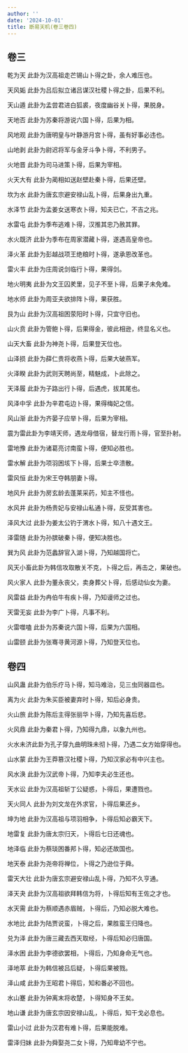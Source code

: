 ```yaml
---
author: ''
date: '2024-10-01'
title: 断易天机(卷三卷四)
---
```


## 卷三

乾为天 此卦为汉高祖走芒锡山卜得之卦，余人难压也。

天风姤 此卦为吕后拟立诸吕谋汉社稷卜得之卦，后果不利。

天山遁 此卦为孟尝君进白狐裘，夜度幽谷关卜得，果脱身。

天地否 此卦为苏秦将游说六国卜得，后果为相。

风地观 此卦为唐明皇与叶静游月宫卜得，虽有好事必违也。

山地剥 此卦为尉迟将军与金牙斗争卜得，不利男子。

火地晋 此卦为司马进策卜得，后果为宰相。

火天大有 此卦为蔺相如送赵壁赴秦卜得，后果还壁。

坎为水 此卦为唐玄宗避安禄山乱卜得，后果身出九重。

水泽节 此卦为孟姜女送寒衣卜得，知夫已亡，不吉之兆。

水雷屯 此卦为季布逃难卜得，汉推其忠乃赦其罪。

水火既济 此卦为季布在周家潜藏卜得，遂遇高皇帝也。

泽火革 此卦为彭越战项王绝粮时卜得，遂承恩改革也。

雷火丰 此卦为庄周说剑临行卜得，果得剑。

地火明夷 此卦为文王囚羑里，见子不至卜得，后果子未免难。

地水师 此卦为周亚夫欲排阵卜得，果获胜。

艮为山 此卦为汉高祖困荥阳时卜得，只宜守旧也。

山火贲 此卦为管鲍卜得，后果得金，彼此相逊，终显名义也。

山天大畜 此卦为神尧卜得，后果登天位也。

山泽损 此卦为薛仁贵将收燕卜得，后果大破燕军。

火泽睽 此卦为武则天聘尚至，精魅成，卜此除之。

天泽履 此卦为子路出行卜得，后遇虎，拔其尾也。

风泽中孚 此卦为辛君屯边卜得，果得梅妃之信。

风山渐 此卦为齐晏子应举卜得，后果为宰相。

震为雷此卦为李靖天师，遇龙母借宿，替龙行雨卜得，官至扑射。

雷地豫 此卦为诸葛亮讨南蛮卜得，便知必胜也。

雷水解 此卦为项羽困垓下卜得，后果士卒溃散。

雷风恒 此卦为宋王夺韩朋妻卜得。

地风升 此卦为房玄龄去蓬莱采药，知主不怪也。

水风井 此卦为杨贵妃与安禄山私通卜得，反受其害也。

泽风大过 此卦为姜太公钓于渭水卜得，知八十遇文王。

泽雷随 此卦为孙膑破秦卜得，便知决胜也。

巽为风 此卦为范蠡辞官入湖卜得，乃知越国将亡。

风天小畜此卦为韩信攻取散关不克，卜得之后，再击之，果破也。

风火家人 此卦为董永丧父，卖身葬父卜得，后感动仙女为妻。

风雷益 此卦为冉伯牛有疾卜得，乃知谩师之过也。

天雷无妄 此卦为李广卜得，凡事不利。

火雷噬嗑 此卦为苏秦说六国卜得，后果为六国相。

山雷颐 此卦为张骞寻黄河源卜得，乃知登天位也。

## 卷四

山风蛊 此卦为伯乐疗马卜得，知马难治，见三虫同器皿也。

离为火 此卦为朱买臣被妻弃时卜得，知后必身贵。

火山旅 此卦为陈后主得张丽华卜得，乃知先喜后悲。

火风鼎 此卦为秦君卜得，乃知得九鼎，以象九州也。

火水未济此卦为孔子穿九曲明珠未彻卜得，乃遇二女方始穿得也。

山水蒙 此卦为王莽篡汉社稷卜得，乃知汉家必有中兴主也。

风水涣 此卦为汉武帝卜得，乃知李夫必生还也。

天水讼 此卦为汉高祖斩丁公疑惑，卜得后，果遭戮也。

天火同人 此卦为刘文龙在外求官，卜得后果还乡。

坤为地 此卦为汉高祖与项羽相争，卜得后知必霸天下。

地雷复 此卦为唐太宗归天，卜得后七日还魂也。

地泽临 此卦为蔡琰困番邦卜得，知必还故国也。

地天泰 此卦为尧帝将禅位，卜得之乃逊位于舜。

雷天大壮 此卦为唐玄宗避安禄山乱卜得，乃知不久亨通。

泽天夬 此卦为汉高祖欲拜韩信为将，卜得后知有王佐之才也。

水天需 此卦为蔡顺遇赤眉贼，卜得后，乃知必脱大难也。

水地比 此卦为陆贾说蛮，卜得之后，果胜蛮王归降也。

兑为泽 此卦为唐三藏去西天取经，卜得后知必归唐国。

泽水困 此卦为李德欲罢相，卜得后，乃知身命无气也。

泽地萃 此卦为韩信被吕后疑，卜得后果被戮。

泽山咸 此卦为王昭君卜得后，知和番必不回也。

水山蹇 此卦为钟离末将收楚，卜得知身不王矣。

地山谦 此卦为唐玄宗因安禄山乱，卜得后，知干戈必息也。

雷山小过 此卦为汉君有难卜得，后果能脱难。

雷泽归妹 此卦为舜娶尧二女卜得，乃知卑幼不宁也。